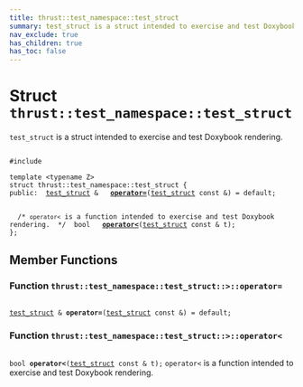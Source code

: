 ```yaml
---
title: thrust::test_namespace::test_struct
summary: test_struct is a struct intended to exercise and test Doxybook rendering. 
nav_exclude: true
has_children: true
has_toc: false
---
```


# Struct `thrust::test_namespace::test_struct`

<code>test&#95;struct</code> is a struct intended to exercise and test Doxybook rendering. 

<code class="doxybook">
<span>#include <thrust/doxybook_test.h></span><br>
<span>template &lt;typename Z&gt;</span>
<span>struct thrust::test&#95;namespace::test&#95;struct {</span>
<span>public:</span><span>&nbsp;&nbsp;<a href="/api/classes/structthrust_1_1test__namespace_1_1test__struct.html">test_struct</a> & </span><span>&nbsp;&nbsp;<b><a href="/api/classes/structthrust_1_1test__namespace_1_1test__struct.html#function-operator=">operator=</a></b>(<a href="/api/classes/structthrust_1_1test__namespace_1_1test__struct.html">test_struct</a> const &) = default;</span>
<br>
<span class="doxybook-comment">&nbsp;&nbsp;/* <code>operator&lt;</code> is a function intended to exercise and test Doxybook rendering.  */</span><span>&nbsp;&nbsp;bool </span><span>&nbsp;&nbsp;<b><a href="/api/classes/structthrust_1_1test__namespace_1_1test__struct.html#function-operator<">operator&lt;</a></b>(<a href="/api/classes/structthrust_1_1test__namespace_1_1test__struct.html">test_struct</a> const & t);</span>
<span>};</span>
</code>

## Member Functions

<h3 id="function-operator=">
Function <code>thrust::test&#95;namespace::test&#95;struct::&gt;::operator=</code>
</h3>

<code class="doxybook">
<span><a href="/api/classes/structthrust_1_1test__namespace_1_1test__struct.html">test_struct</a> & </span><span><b>operator=</b>(<a href="/api/classes/structthrust_1_1test__namespace_1_1test__struct.html">test_struct</a> const &) = default;</span></code>
<h3 id="function-operator<">
Function <code>thrust::test&#95;namespace::test&#95;struct::&gt;::operator&lt;</code>
</h3>

<code class="doxybook">
<span>bool </span><span><b>operator<</b>(<a href="/api/classes/structthrust_1_1test__namespace_1_1test__struct.html">test_struct</a> const & t);</span></code>
<code>operator&lt;</code> is a function intended to exercise and test Doxybook rendering. 


